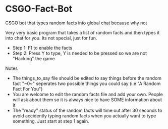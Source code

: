 # CSGO-Fact-Bot
CSGO bot that types random facts into global chat because why not

Very very basic program that takes a list of random facts and then types it into chat for you. Its not special, just for fun.  

- Step 1: F1 to enable the facts  
- Step 2: Press Y to type, Y is needed to be pressed so we are not "Hacking" the game    


Notes  
- The things_to_say file should be edited to say things before the random fact "~0~" seperates two possible things you could say (i.e "A Random Fact For You")  
- You are welcome to edit the random facts file and add your own. People will ask about them so it is always nice to have SOME information about it  
- The "ready" status of the random facts will time out after 30 seconds to avoid accidently typing random facts when you actually want to type something. Just              start at step 1 again.
